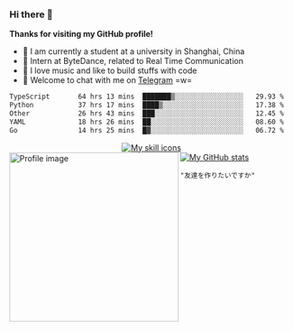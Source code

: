 ### Hi there 👋

**Thanks for visiting my GitHub profile!**

- 📖 I am currently a student at a university in Shanghai, China
- 💼 Intern at ByteDance, related to Real Time Communication
- 🎹 I love music and like to build stuffs with code
- 💬 Welcome to chat with me on [Telegram](https://t.me/ReekyStive) =w=

<!--START_SECTION:waka-->

```txt
TypeScript       64 hrs 13 mins  ███████▒░░░░░░░░░░░░░░░░░   29.93 %
Python           37 hrs 17 mins  ████▒░░░░░░░░░░░░░░░░░░░░   17.38 %
Other            26 hrs 43 mins  ███░░░░░░░░░░░░░░░░░░░░░░   12.45 %
YAML             18 hrs 26 mins  ██░░░░░░░░░░░░░░░░░░░░░░░   08.60 %
Go               14 hrs 25 mins  █▓░░░░░░░░░░░░░░░░░░░░░░░   06.72 %
```

<!--END_SECTION:waka-->

<div align="center">
  <a href="#">
    <img alt="My skill icons"
         src="https://skillicons.dev/icons?i=c,cpp,py,js,ts,go,kotlin,html,css,nodejs,deno,vue,electron,express,md,regex,bash,docker,kubernetes,git,linux,vim,vscode,nginx,mongodb,postgres,aws,azure,gcp,cloudflare,arduino,fastapi,selenium,flutter,tensorflow,pytorch,github,gitlab,figma,blender,ableton,ae,au,ps,ai" />
  </a>
</div>

<div align="left">
  <a href="#">
    <img width="300px" align="left" alt="Profile image"
         src="https://user-images.githubusercontent.com/26853900/153685219-56022f94-a2ba-4e10-bf61-34213161ba00.png" />
  </a>
</div>

<div>
  <a href="#">
    <img alt="My GitHub stats"
         src="https://github-readme-stats.vercel.app/api?username=reekystive&include_all_commits=true&show_icons=true&hide_rank=true" />
  </a>
</div>

`"友達を作りたいですか"`
